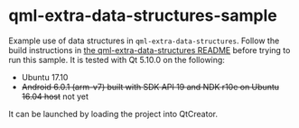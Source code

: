 qml-extra-data-structures-sample
================================

Example use of data structures in `qml-extra-data-structures`. Follow the build instructions in [the
qml-extra-data-structures README](../../README.md) before trying to run this sample. It is tested with Qt 5.10.0 on the
following:

  - Ubuntu 17.10
  - ~~Android 6.0.1 (arm-v7) built with SDK API 19 and NDK r10e on Ubuntu 16.04 host~~ not yet

It can be launched by loading the project into QtCreator.
